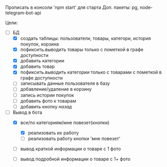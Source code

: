 Прописать в консоли 'npm start' для старта 
Доп. пакеты:
pg, node-telegram-bot-api

Цели:
- [ ] БД
  - [x] создать таблицы: пользователи, товары, категори, история покупок, корзина
  - [x] пофиксить.выводить товары только с пометкой в графе доступности
  - [x] добавить категории
  - [x] добавить товар
  - [x] пофиксить.выводить категории только с товарами с пометкой в графе доступности
  - [ ] записывать данные пользователя в базу
  - [ ] добавление/удаление в корзину
  - [ ] запись истории покупок
  - [ ] добавить фото к товарам
  - [ ] добавить кнопку *назад*
- [ ] Вывод в бота
  - [x] все/по категориям/мне повезет(кнопки)
    - [x] реализовать их работу
    - [ ] реализовать работу кнопки 'мне повезет'
  - [ ] вывод краткой информации о товаре с 1 фото
  - [ ] вывод подробной информации о товаре с 1+ фото

 
